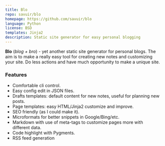 ```yaml
---
title: Blo
repo: savuir/blo
homepage: https://github.com/savuir/blo
language: Python
license: BSD
templates: Jinja2
description: Static site generator for easy personal blogging
---
```


**Blo** (*blog + bro*) - yet another static site generator for personal blogs. The aim is to make a really easy tool for creating new notes and customizing your site. Do less actions and have much opportunity to make a unique site.

### Features
 * Comfortable cli control.
 * Easy config edit in JSON files.
 * Drafts templates: default content for new notes, useful for planning new posts.
 * Page templates: easy HTML/Jinja2 customize and improve.
 * SEO friendly (as I could make it).
 * Microformats for better snippets in Google/Bing/etc.
 * Markdown with use of meta-tags to customize pages more with different data.
 * Code highlight with Pygments.
 * RSS feed generation
